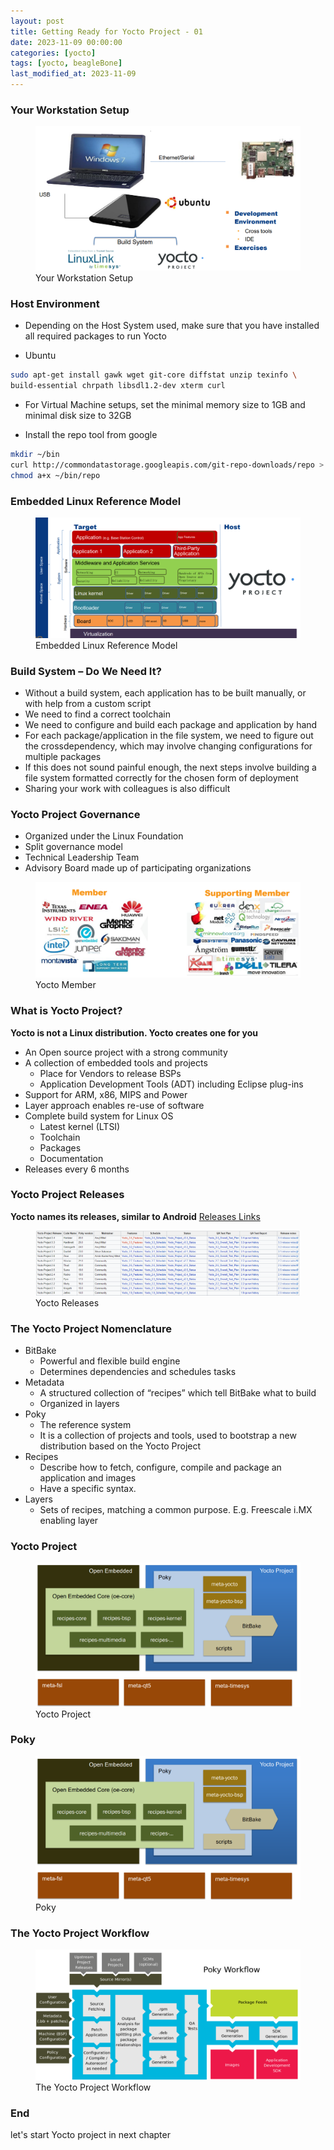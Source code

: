 ```yaml
---
layout: post
title: Getting Ready for Yocto Project - 01
date: 2023-11-09 00:00:00
categories: [yocto]
tags: [yocto, beagleBone]
last_modified_at: 2023-11-09
---
```


### Your Workstation Setup

<figure>
  <img src="/assets/img/blogs/yocto/Your_Workstation_Setup.png" alt="Your Workstation Setup">
  <figcaption>Your Workstation Setup</figcaption>
</figure>

### Host Environment

* Depending on the Host System used, make sure that you have installed all
required packages to run Yocto

* Ubuntu
```bash
sudo apt-get install gawk wget git-core diffstat unzip texinfo \
build-essential chrpath libsdl1.2-dev xterm curl
```

* For Virtual Machine setups, set the minimal memory size to 1GB and minimal
disk size to 32GB

* Install the repo tool from google
```bash
mkdir ~/bin
curl http://commondatastorage.googleapis.com/git-repo-downloads/repo > ~/bin/repo
chmod a+x ~/bin/repo
```

### Embedded Linux Reference Model
<figure>
  <img src="/assets/img/blogs/yocto/Embedded-Linux-Reference-Model.png" alt="Embedded Linux Reference Model">
  <figcaption>Embedded Linux Reference Model</figcaption>
</figure>

### Build System – Do We Need It?

* Without a build system, each application has to be built manually, or with help
from a custom script
* We need to find a correct toolchain
* We need to configure and build each package and application by hand
* For each package/application in the file system, we need to figure out the crossdependency, which may involve changing configurations for multiple packages
* If this does not sound painful enough, the next steps involve building a file
system formatted correctly for the chosen form of deployment
* Sharing your work with colleagues is also difficult

###  Yocto Project Governance

* Organized under the Linux Foundation
* Split governance model
* Technical Leadership Team
* Advisory Board made up of participating organizations

<figure>
  <img src="/assets/img/blogs/yocto/member.png" alt="Yocto Member">
  <figcaption>Yocto Member</figcaption>
</figure>

###  What is Yocto Project?
**Yocto is not a Linux distribution. Yocto creates one for you**

* An Open source project with a strong community
* A collection of embedded tools and projects
    * Place for Vendors to release BSPs
    * Application Development Tools (ADT) including Eclipse plug-ins
* Support for ARM, x86, MIPS and Power
* Layer approach enables re-use of software
* Complete build system for Linux OS
    * Latest kernel (LTSI)
    * Toolchain
    * Packages
    * Documentation
* Releases every 6 months

### Yocto Project Releases
**Yocto names its releases, similar to Android** [Releases Links](https://wiki.yoctoproject.org/wiki/Releases)

<figure>
  <img src="/assets/img/blogs/yocto/yocto-releases.png" alt="Yocto Releases">
  <figcaption>Yocto Releases</figcaption>
</figure>

###  The Yocto Project Nomenclature
* BitBake
   * Powerful and flexible build engine
   * Determines dependencies and schedules tasks
* Metadata
  * A structured collection of “recipes” which tell BitBake what to build
  * Organized in layers
* Poky
  * The reference system
  * It is a collection of projects and tools, used to bootstrap a new distribution based on the Yocto Project
* Recipes
  * Describe how to fetch, configure, compile and package an application and images
  * Have a specific syntax.
* Layers
  * Sets of recipes, matching a common purpose. E.g. Freescale i.MX enabling layer

###  Yocto Project

<figure>
  <img src="/assets/img/blogs/yocto/yocto-project.png" alt="Yocto Project">
  <figcaption>Yocto Project</figcaption>
</figure>

###  Poky

<figure>
  <img src="/assets/img/blogs/yocto/yocto-project.png" alt="Poky">
  <figcaption>Poky</figcaption>
</figure>

###  The Yocto Project Workflow

<figure>
  <img src="/assets/img/blogs/yocto/yocto-workflow.png" alt="The Yocto Project Workflow">
  <figcaption>The Yocto Project Workflow</figcaption>
</figure>

### End

let's start Yocto project in next chapter